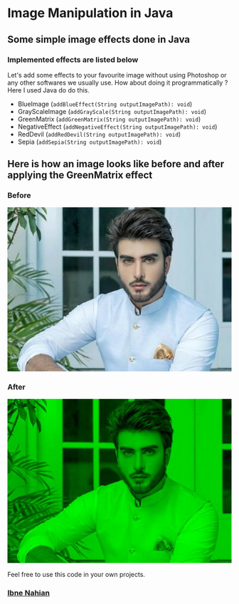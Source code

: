 # Image Manipulation in Java

## Some simple image effects done in Java

### Implemented effects are listed below

Let's add some effects to your favourite image without using Photoshop or any other softwares we usually use. How about doing it programmatically ? Here I used Java do do this.

- BlueImage (`addBlueEffect(String outputImagePath): void`)
- GrayScaleImage (`addGrayScale(String outputImagePath): void`)
- GreenMatrix (`addGreenMatrix(String outputImagePath): void`)
- NegativeEffect (`addNegativeEffect(String outputImagePath): void`)
- RedDevil (`addRedDevil(String outputImagePath): void`)
- Sepia (`addSepia(String outputImagePath): void`)

## Here is how an image looks like before and after applying the GreenMatrix effect

### Before

![original](https://github.com/evilprince2009/Java-Image-Manipulation/blob/main/raw%20images/imran-original.jpg)

### After

![GreenMatrix effect](https://github.com/evilprince2009/Java-Image-Manipulation/blob/main/manipulated%20images/imran-green.jpg)

Feel free to use this code in your own projects.

### [Ibne Nahian](https://www.facebook.com/evilprince2009)

